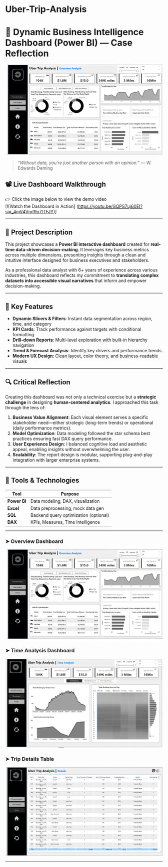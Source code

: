 # Uber-Trip-Analysis
# 🧠 Dynamic Business Intelligence Dashboard (Power BI) — Case Reflection

![Overview](./Screenshot%202025-06-24%20012308.png)

> *“Without data, you’re just another person with an opinion.”* — W. Edwards Deming

## 📽️ Live Dashboard Walkthrough
👉 Click the image below to view the demo video  
[![Watch the Dashboard in Action] (https://youtu.be/GQPS7uj60EI?si=_4mV4Vmf9o7ITFJY)]

---

## 🧩 Project Description

This project showcases a **Power BI interactive dashboard** created for **real-time data-driven decision-making**. It leverages key business metrics across multiple dimensions, presenting insights through a clean and intuitive interface designed for business executives and stakeholders.

As a professional data analyst with 6+ years of experience across various industries, this dashboard reflects my commitment to **translating complex datasets into accessible visual narratives** that inform and empower decision-making.

---

## 🎯 Key Features

- **Dynamic Slicers & Filters**: Instant data segmentation across region, time, and category
- **KPI Cards**: Track performance against targets with conditional formatting
- **Drill-down Reports**: Multi-level exploration with built-in hierarchy navigation
- **Trend & Forecast Analysis**: Identify key drivers and performance trends
- **Modern UX Design**: Clean layout, color theory, and business-readable visuals

---

## 🔍 Critical Reflection

Creating this dashboard was not only a technical exercise but a **strategic challenge** in designing **human-centered analytics**. I approached this task through the lens of:

1. **Business Value Alignment**: Each visual element serves a specific stakeholder need—either strategic (long-term trends) or operational (daily performance metrics).
2. **Model Optimization**: Data modeling followed the star schema best practices ensuring fast DAX query performance.
3. **User Experience Design**: I balanced cognitive load and aesthetic appeal, enabling insights without overwhelming the user.
4. **Scalability**: The report design is modular, supporting plug-and-play integration with larger enterprise systems.

---

## 🧠 Tools & Technologies

| Tool         | Purpose                            |
|--------------|-------------------------------------|
| **Power BI** | Data modeling, DAX, visualization   |
| **Excel**    | Data preprocessing, mock data gen   |
| **SQL**      | Backend query optimization (optional) |
| **DAX**      | KPIs, Measures, Time Intelligence    |

---
### ➤ Overview Dashboard
![Overview](./Screenshot%202025-06-24%20012308.png)

### ➤ Time Analysis Dashboard
![Time Analysis](./Screenshot%202025-06-24%20012325.png)

### ➤ Trip Details Table
![Trip Details](./Screenshot%202025-06-24%20012356.png)

---

